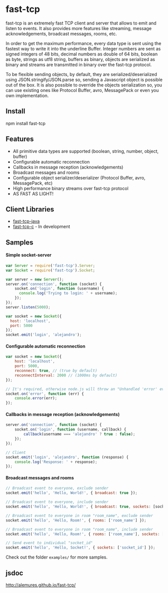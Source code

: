 fast-tcp
===

fast-tcp is an extremely fast TCP client and server that allows to emit and listen to events. It also provides more features like streaming, message acknowledgements, broadcast messages, rooms, etc.

In order to get the maximum performance, every data type is sent using the fastest way to write it into the underline Buffer. Integer numbers are sent as signed integers of 48 bits, decimal numbers as double of 64 bits, boolean as byte, strings as utf8 string, buffers as binary, objects are serialized as binary and streams are transmitted in binary over the fast-tcp protocol.

To be flexible sending objects, by default, they are serialized/deserialized using JSON.stringify/JSON.parse so, sending a Javascript object is possible out of the box. It is also possible to override the objects serialization so, you can use existing ones like Protocol Buffer, avro, MessagePack or even you own implementation.

## Install
npm install fast-tcp

## Features
* All primitive data types are supported (boolean, string, number, object, buffer)
* Configurable automatic reconnection
* Callbacks in message reception (acknowledgements)
* Broadcast messages and rooms
* Configurable object serializer/deserializer (Protocol Buffer, avro, MessagePack, etc)
* High performance binary streams over fast-tcp protocol
* AS FAST AS LIGHT!

## Client Libraries
* [fast-tcp-java](https://github.com/alemures/fast-tcp-java)
* [fast-tcp-c](https://github.com/alemures/fast-tcp-c) - In development

## Samples

#### Simple socket-server
```javascript
var Server = require('fast-tcp').Server;
var Socket = require('fast-tcp').Socket;

var server = new Server();
server.on('connection', function (socket) {
    socket.on('login', function (username) {
      console.log('Trying to login: ' + username);
    });
});
server.listen(5000);

var socket = new Socket({
  host: 'localhost',
  port: 5000
});
socket.emit('login', 'alejandro');
```

#### Configurable automatic reconnection
```javascript
var socket = new Socket({
    host: 'localhost',
    port: 5000,
    reconnect: true, // (true by default)
    reconnectInterval: 2000 // (1000ms by default)
});

// It's required, otherwise node.js will throw an "Unhandled 'error' event"
socket.on('error', function (err) {
    console.error(err);
});
```

#### Callbacks in message reception (acknowledgements)
```javascript
server.on('connection', function (socket) {
    socket.on('login', function (username, callback) {
        callback(username === 'alejandro' ? true : false);
    });
});

// Client
socket.emit('login', 'alejandro', function (response) {
    console.log('Response: ' + response);
});
```

#### Broadcast messages and rooms
```javascript
// Broadcast event to everyone, exclude sender
socket.emit('hello', 'Hello, World!', { broadcast: true });

// Broadcast event to everyone, include sender
socket.emit('hello', 'Hello, World!', { broadcast: true, sockets: [socket.id] });

// Broadcast event to everyone in room "room_name", exclude sender
socket.emit('hello', 'Hello, Room!', { rooms: ['room_name'] });

// Broadcast event to everyone in room "room_name", include sender
socket.emit('hello', 'Hello, Room!', { rooms: ['room_name'], sockets: [socket.id] });

// Send event to individual "socket_id"
socket.emit('hello', 'Hello, Socket!', { sockets: ['socket_id'] });
```

Check out the folder `examples/` for more samples.

## jsdoc
http://alemures.github.io/fast-tcp/
